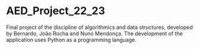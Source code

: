 # AED_Project_22_23

Final project of the discipline of algorithmics and data structures, developed by Bernardo, João Rocha and Nuno Mendonça.
The development of the application uses Python as a programming language. 
